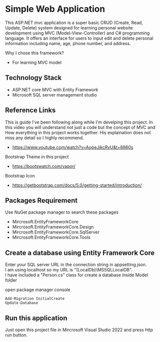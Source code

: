 **<h1>Simple Web Application</h1>**

This ASP.NET mvc application is a super basic CRUD (Create, Read, Update, Delete) system designed for learning personal website development using MVC (Model-View-Controller) and C# programming language. It offers an interface for users to input edit and delete personal information including name, age, phone number, and address.</br>

Why I chose this framework?
- For learning MVC model 

**<h2>Technology Stack</h2>**

- ASP.NET core MVC with Entity Framework
- Microsoft SQL server management studio

**<h2>Reference Links</h2>**

This is guide I've been following along while I'm develping this project. In this video you will understand not just a code but the concept of MVC and How everything in this project works together. 
His explaination does not miss any detail so I highly recommend.
- https://www.youtube.com/watch?v=AopeJjkcRvU&t=8860s

Bootstrap Theme in this project
- https://bootswatch.com/vapor/

Bootstrap Icon
- https://getbootstrap.com/docs/5.0/getting-started/introduction/

**<h2>Packages Requirement</h2>**

Use NuGet package manager to search these packages

- Mircrosoft.EntityFrameworkCore
- Mircrosoft.EntityFrameworkCore.Design
- Mircrosoft.EntityFrameworkCore.SqlServer
- Mircrosoft.EntityFrameworkCore.Tools

**<h2>Create a database using Entity Framework Core</h2>**

Enter your SQL server URL in the connection string in appsetting.json.</br>
I am using localhost so my URL is "(LocalDb)\MSSQLLocalDB". </br>
I have included a "Person.cs" class for create a database inside Model folder

open package manager console

    Add-Migration InitialCreate
    Update-Database

**<h2>Run this application</h2>**

Just  open this project file in Mircrosoft Visual Studio 2022 and press http run button.

